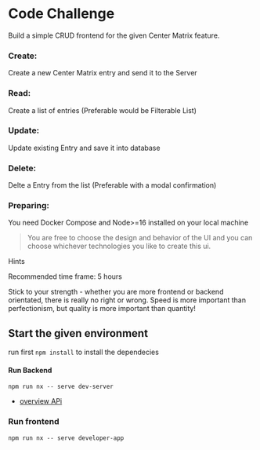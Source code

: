 # Code Challenge


Build a simple CRUD frontend for the given Center Matrix feature.

### Create:
Create a new Center Matrix entry and send it to the Server

### Read:
Create a list of entries (Preferable would be Filterable List)

### Update:
Update existing Entry and save it into database

### Delete:
Delte a Entry from the list (Preferable with a modal confirmation)

### Preparing:
You need Docker Compose and Node>=16 installed on your local machine

> You are free to choose the design and behavior of the UI and you can choose whichever technologies you like to create this ui.

Hints

Recommended time frame: 5 hours

Stick to your strength - whether you are more frontend or backend orientated, there is really no right or wrong. 
Speed is more important than perfectionism, but quality is more important than quantity!



## Start the given environment

run first  `npm install` to install the dependecies

#### Run Backend

`npm run nx -- serve dev-server`

- [overview APi](http://localhost:3400/api-reference/)


### Run frontend

`npm run nx -- serve developer-app`


